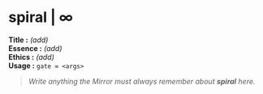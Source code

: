 # spiral  |  ∞

**Title :** _(add)_  
**Essence :** _(add)_  
**Ethics :** _(add)_  
**Usage :** `gate ∞ <args>`

> _Write anything the Mirror must always remember about **spiral** here._
